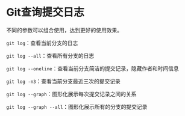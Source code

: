# Git查询提交日志

不同的参数可以组合使用，达到更好的使用效果。

`git log`：查看当前分支的日志

`git log --all`：查看所有分支的日志

`git log --oneline`：查看当前分支简洁的提交记录，隐藏作者和时间信息

`git log -n3`：查看当前分支最近三次的提交记录

`git log --graph`：图形化展示每次提交记录之间的关系

`git log --graph --all`：图形化展示所有的分支的提交记录